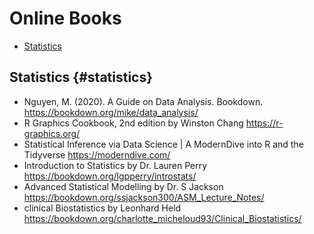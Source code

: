 # Online Books
- [Statistics](#statistics) 



## Statistics {#statistics}
- Nguyen, M. (2020). A Guide on Data Analysis. Bookdown. https://bookdown.org/mike/data_analysis/
- R Graphics Cookbook, 2nd edition by Winston Chang https://r-graphics.org/
- Statistical Inference via Data Science | A ModernDive into R and the Tidyverse https://moderndive.com/
- Introduction to Statistics by Dr. Lauren Perry https://bookdown.org/lgpperry/introstats/
- Advanced Statistical Modelling by Dr. S Jackson https://bookdown.org/ssjackson300/ASM_Lecture_Notes/
- clinical Biostatistics by Leonhard Held https://bookdown.org/charlotte_micheloud93/Clinical_Biostatistics/
